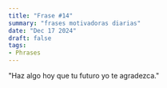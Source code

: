 ```yaml
---
title: "Frase #14"
summary: "frases motivadoras diarias"
date: "Dec 17 2024"
draft: false
tags:
- Phrases
---
```


"Haz algo hoy que tu futuro yo te agradezca."
